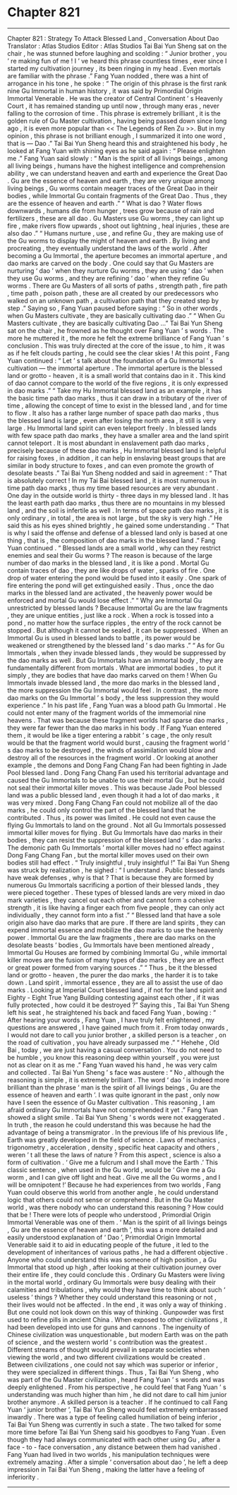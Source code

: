
# Chapter 821


---

Chapter 821 : Strategy To Attack Blessed Land , Conversation About Dao
Translator :
Atlas Studios
Editor :
Atlas Studios
Tai Bai Yun Sheng sat on the chair , he was stunned before laughing and scolding : “ Junior brother , you ’ re making fun of me ! I ’ ve heard this phrase countless times , ever since I started my cultivation journey , its been ringing in my head . Even mortals are familiar with the phrase .”
Fang Yuan nodded , there was a hint of arrogance in his tone , he spoke : “ The origin of this phrase is the first rank nine Gu Immortal in human history , it was said by Primordial Origin Immortal Venerable . He was the creator of Central Continent ’ s Heavenly Court , it has remained standing up until now , through many eras , never falling to the corrosion of time . This phrase is extremely brilliant , it is the golden rule of Gu Master cultivation , having being passed down since long ago , it is even more popular than << The Legends of Ren Zu >>. But in my opinion , this phrase is not brilliant enough , I summarized it into one word , that is — Dao .”
Tai Bai Yun Sheng heard this and straightened his body , he looked at Fang Yuan with shining eyes as he said again : “ Please enlighten me .”
Fang Yuan said slowly : “ Man is the spirit of all livings beings , among all living beings , humans have the highest intelligence and comprehension ability , we can understand heaven and earth and experience the Great Dao . Gu are the essence of heaven and earth , they are very unique among living beings , Gu worms contain meager traces of the Great Dao in their bodies , while Immortal Gu contain fragments of the Great Dao . Thus , they are the essence of heaven and earth .”
“ What is dao ? Water flows downwards , humans die from hunger , trees grow because of rain and fertilizers , these are all dao . Gu Masters use Gu worms , they can light up fire , make rivers flow upwards , shoot out lightning , heal injuries , these are also dao .”
“ Humans nurture , use , and refine Gu , they are making use of the Gu worms to display the might of heaven and earth . By living and procreating , they eventually understand the laws of the world . After becoming a Gu Immortal , the aperture becomes an immortal aperture , and dao marks are carved on the body . One could say that Gu Masters are nurturing ‘ dao ’ when they nurture Gu worms , they are using ‘ dao ’ when they use Gu worms , and they are refining ‘ dao ’ when they refine Gu worms . There are Gu Masters of all sorts of paths , strength path , fire path , time path , poison path , these are all created by our predecessors who walked on an unknown path , a cultivation path that they created step by step .”
Saying so , Fang Yuan paused before saying : “ So in other words , when Gu Masters cultivate , they are basically cultivating dao .”
“ When Gu Masters cultivate , they are basically cultivating Dao …” Tai Bai Yun Sheng sat on the chair , he frowned as he thought over Fang Yuan ’ s words .
The more he muttered it , the more he felt the extreme brilliance of Fang Yuan ’ s conclusion .
This was truly directed at the core of the issue , to him , it was as if he felt clouds parting , he could see the clear skies !
At this point , Fang Yuan continued : “ Let ’ s talk about the foundation of a Gu Immortal ’ s cultivation — the immortal aperture . The immortal aperture is the blessed land or grotto - heaven , it is a small world that contains dao in it . This kind of dao cannot compare to the world of the five regions , it is only expressed in dao marks .”
“ Take my Hu Immortal blessed land as an example , it has the basic time path dao marks , thus it can draw in a tributary of the river of time , allowing the concept of time to exist in the blessed land , and for time to flow . It also has a rather large number of space path dao marks , thus the blessed land is large , even after losing the north area , it still is very large . Hu Immortal land spirit can even teleport freely . In blessed lands with few space path dao marks , they have a smaller area and the land spirit cannot teleport . It is most abundant in enslavement path dao marks , precisely because of these dao marks , Hu Immortal blessed land is helpful for raising foxes , in addition , it can help in enslaving beast groups that are similar in body structure to foxes , and can even promote the growth of desolate beasts .”
Tai Bai Yun Sheng nodded and said in agreement : “ That is absolutely correct ! In my Tai Bai blessed land , it is most numerous in time path dao marks , thus my time based resources are very abundant . One day in the outside world is thirty - three days in my blessed land . It has the least earth path dao marks , thus there are no mountains in my blessed land , and the soil is infertile as well . In terms of space path dao marks , it is only ordinary , in total , the area is not large , but the sky is very high .”
He said this as his eyes shined brightly , he gained some understanding .
“ That is why I said the offense and defense of a blessed land only is based at one thing , that is , the composition of dao marks in the blessed land .” Fang Yuan continued .
“ Blessed lands are a small world , why can they restrict enemies and seal their Gu worms ? The reason is because of the large number of dao marks in the blessed land , it is like a pond . Mortal Gu contain traces of dao , they are like drops of water , sparks of fire . One drop of water entering the pond would be fused into it easily . One spark of fire entering the pond will get extinguished easily . Thus , once the dao marks in the blessed land are activated , the heavenly power would be enforced and mortal Gu would lose effect .”
“ Why are Immortal Gu unrestricted by blessed lands ? Because Immortal Gu are the law fragments , they are unique entities , just like a rock . When a rock is tossed into a pond , no matter how the surface ripples , the entry of the rock cannot be stopped . But although it cannot be sealed , it can be suppressed . When an Immortal Gu is used in blessed lands to battle , its power would be weakened or strengthened by the blessed land ’ s dao marks .”
“ As for Gu Immortals , when they invade blessed lands , they would be suppressed by the dao marks as well . But Gu Immortals have an immortal body , they are fundamentally different from mortals . What are immortal bodies , to put it simply , they are bodies that have dao marks carved on them ! When Gu Immortals invade blessed land , the more dao marks in the blessed land , the more suppression the Gu Immortal would feel . In contrast , the more dao marks on the Gu Immortal ’ s body , the less suppression they would experience .”
In his past life , Fang Yuan was a blood path Gu Immortal . He could not enter many of the fragment worlds of the immemorial nine heavens . That was because these fragment worlds had sparse dao marks , they were far fewer than the dao marks in his body . If Fang Yuan entered them , it would be like a tiger entering a rabbit ’ s cage , the only result would be that the fragment world would burst , causing the fragment world ’ s dao marks to be destroyed , the winds of assimilation would blow and destroy all of the resources in the fragment world .
Or looking at another example , the demons and Dong Fang Chang Fan had been fighting in Jade Pool blessed land .
Dong Fang Chang Fan used his territorial advantage and caused the Gu Immortals to be unable to use their mortal Gu , but he could not seal their immortal killer moves .
This was because Jade Pool blessed land was a public blessed land , even though it had a lot of dao marks , it was very mixed . Dong Fang Chang Fan could not mobilize all of the dao marks , he could only control the part of the blessed land that he contributed . Thus , its power was limited . He could not even cause the flying Gu Immortals to land on the ground .
Not all Gu Immortals possessed immortal killer moves for flying .
But Gu Immortals have dao marks in their bodies , they can resist the suppression of the blessed land ’ s dao marks . The demonic path Gu Immortals ’ mortal killer moves had no effect against Dong Fang Chang Fan , but the mortal killer moves used on their own bodies still had effect .
“ Truly insightful , truly insightful !” Tai Bai Yun Sheng was struck by realization , he sighed : “ I understand . Public blessed lands have weak defenses , why is that ? That is because they are formed by numerous Gu Immortals sacrificing a portion of their blessed lands , they were pieced together . These types of blessed lands are very mixed in dao mark varieties , they cancel out each other and cannot form a cohesive strength , it is like having a finger each from five people , they can only act individually , they cannot form into a fist .”
“ Blessed land that have a sole origin also have dao marks that are pure . If there are land spirits , they can expend immortal essence and mobilize the dao marks to use the heavenly power . Immortal Gu are the law fragments , there are dao marks on the desolate beasts ’ bodies , Gu Immortals have been mentioned already , Immortal Gu Houses are formed by combining Immortal Gu , while immortal killer moves are the fusion of many types of dao marks , they are an effect or great power formed from varying sources .”
“ Thus , be it the blessed land or grotto - heaven , the purer the dao marks , the harder it is to take down . Land spirit , immortal essence , they are all to assist the use of dao marks . Looking at Imperial Court blessed land , if not for the land spirit and Eighty - Eight True Yang Building contesting against each other , if it was fully protected , how could it be destroyed ?”
Saying this , Tai Bai Yun Sheng left his seat , he straightened his back and faced Fang Yuan , bowing : “ After hearing your words , Fang Yuan , I have truly felt enlightened , my questions are answered , I have gained much from it . From today onwards , I would not dare to call you junior brother , a skilled person is a teacher , on the road of cultivation , you have already surpassed me .”
“ Hehehe , Old Bai , today , we are just having a casual conversation . You do not need to be humble , you know this reasoning deep within yourself , you were just not as clear on it as me .” Fang Yuan waved his hand , he was very calm and collected .
Tai Bai Yun Sheng ’ s face was austere : “ No , although the reasoning is simple , it is extremely brilliant . The word ‘ dao ’ is indeed more brilliant than the phrase ‘ man is the spirit of all livings beings , Gu are the essence of heaven and earth ’. I was quite ignorant in the past , only now have I seen the essence of Gu Master cultivation . This reasoning , I am afraid ordinary Gu Immortals have not comprehended it yet .”
Fang Yuan showed a slight smile .
Tai Bai Yun Sheng ’ s words were not exaggerated .
In truth , the reason he could understand this was because he had the advantage of being a transmigrator .
In the previous life of his previous life , Earth was greatly developed in the field of science . Laws of mechanics , trigonometry , acceleration , density , specific heat capacity and others , weren ’ t all these the laws of nature ?
From this aspect , science is also a form of cultivation . ‘ Give me a fulcrum and I shall move the Earth .’ This classic sentence , when used in the Gu world , would be ‘ Give me a Gu worm , and I can give off light and heat . Give me all the Gu worms , and I will be omnipotent !’
Because he had experiences from two worlds , Fang Yuan could observe this world from another angle , he could understand logic that others could not sense or comprehend .
But in the Gu Master world , was there nobody who can understand this reasoning ?
How could that be !
There were lots of people who understood , Primordial Origin Immortal Venerable was one of them . ‘ Man is the spirit of all livings beings , Gu are the essence of heaven and earth ’, this was a more detailed and easily understood explanation of ‘ Dao ’, Primordial Origin Immortal Venerable said it to aid in educating people of the future , it led to the development of inheritances of various paths , he had a different objective .
Anyone who could understand this was someone of high position , a Gu Immortal that stood up high , after looking at their cultivation journey over their entire life , they could conclude this .
Ordinary Gu Masters were living in the mortal world , ordinary Gu Immortals were busy dealing with their calamities and tribulations , why would they have time to think about such ‘ useless ’ things ? Whether they could understand this reasoning or not , their lives would not be affected .
In the end , it was only a way of thinking .
But one could not look down on this way of thinking .
Gunpowder was first used to refine pills in ancient China . When exposed to other civilizations , it had been developed into use for guns and cannons . The ingenuity of Chinese civilization was unquestionable , but modern Earth was on the path of science , and the western world ’ s contribution was the greatest .
Different streams of thought would prevail in separate societies when viewing the world , and two different civilizations would be created .
Between civilizations , one could not say which was superior or inferior , they were specialized in different things .
Thus , Tai Bai Yun Sheng , who was part of the Gu Master civilization , heard Fang Yuan ’ s words and was deeply enlightened . From his perspective , he could feel that Fang Yuan ’ s understanding was much higher than him , he did not dare to call him junior brother anymore .
A skilled person is a teacher .
If he continued to call Fang Yuan ‘ junior brother ’, Tai Bai Yun Sheng would feel extremely embarrassed inwardly .
There was a type of feeling called humiliation of being inferior , Tai Bai Yun Sheng was currently in such a state .
The two talked for some more time before Tai Bai Yun Sheng said his goodbyes to Fang Yuan .
Even though they had always communicated with each other using Gu , after a face - to - face conversation , any distance between them had vanished .
Fang Yuan had lived in two worlds , his manipulation techniques were extremely amazing . After a simple ‘ conversation about dao ’, he left a deep impression in Tai Bai Yun Sheng , making the latter have a feeling of inferiority .

---

